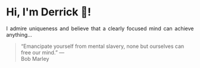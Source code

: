# Hi, I'm Derrick 👋!
<p align="justify">I admire uniqueness and believe that a clearly focused mind can achieve anything...</p> 
<!-- #quote-start -->
<blockquote>&ldquo;Emancipate yourself from mental slavery, none but ourselves can free our mind.&rdquo; &mdash; <footer>Bob Marley</footer></blockquote>
<!-- #quote-end -->

